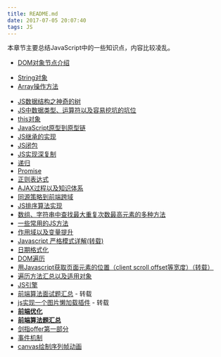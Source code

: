 ```yaml
---
title: README.md
date: 2017-07-05 20:07:40
tags: JS
---
```


本章节主要总结JavaScript中的一些知识点，内容比较凌乱。

- [DOM对象节点介绍](/Language/JS/DOM对象节点介绍.md)
<!-- - [Number对象](/Language/JS/Number对象.md) -->
- [String对象](/Language/JS/String对象.md)
- [Array操作方法](/Language/JS/Array操作方法.md)
<!-- - [Math对象](/Language/JS/Math对象.md) -->
- [JS数据结构之神奇的树](/Language/JS/data-structure.md)
- [JS中数据类型、运算符以及容易挖坑的坑位](/Language/JS/运算符.md)
- [this对象](/Language/JS/this对象.md)
- [JavaScript原型到原型链](/Language/JS/js从原型到原型链.md)
- [JS继承的实现](/Language/JS/继承.md)
- [JS闭包](/Language/JS/闭包.md)
- [JS实现深复制](/Language/JS/JS-deep-clone.md)
- [递归](/Language/JS/递归.md)
- [Promise](/Language/JS/Promise.md)
- [正则表达式](/Language/JS/正则表达式.md)
- [AJAX过程以及知识体系](/Language/JS/AJAX使用详细介绍.md)
- [同源策略到前端跨域](/Language/JS/同源策略到前端跨域.md)
- [JS排序算法实现](/Language/JS/数组排序算法.md)
- [数组、字符串中查找最大重复次数最高元素的多种方法](/Language/JS/数组、字符串中最大、重复元素查找.md)
- [一些常用的JS方法](/Language/JS/一些常用的JS方法.md)
- [作用域以及变量提升](/Language/JS/作用域与变量提升.md)
- [Javascript 严格模式详解(转载)](http://www.zyy1217.com/2017/04/20/Javascript%20%E4%B8%A5%E6%A0%BC%E6%A8%A1%E5%BC%8F%E8%AF%A6%E8%A7%A3/)
- [日期格式化](/Language/JS/日期格式化.md)
- [DOM遍历](/Language/JS/DOM遍历.md)
- [用Javascript获取页面元素的位置（client scroll offset等宽度）（转载）](http://www.ruanyifeng.com/blog/2009/09/find_element_s_position_using_javascript.html)
- [遍历方法汇总以及适用对象](/Language/JS/遍历.md)
- [JS引擎](/Language/JS/JS引擎.md)
- [前端算法面试题汇总](http://www.zyy1217.com/2017/04/26/%E5%89%8D%E7%AB%AF%E7%AE%97%E6%B3%95%E9%9D%A2%E8%AF%95%E9%A2%98%E6%B1%87%E6%80%BB/) - 转载
- [js实现一个图片懒加载插件](http://www.zyy1217.com/2017/03/20/js%E5%AE%9E%E7%8E%B0%E4%B8%80%E4%B8%AA%E5%9B%BE%E7%89%87%E6%87%92%E5%8A%A0%E8%BD%BD%E6%8F%92%E4%BB%B6/) - 转载
- [**前端优化**](/Language/JS/前端优化.md)
- [**前端算法题汇总**](/Language/JS/前端算法题汇总.md)
- [剑指offer第一部分](/Language/JS/剑指offer-1.md)
- [事件机制](/Language/JS/事件机制.md)
- [canvas绘制序列帧动画](/Language/JS/canvas绘制序列帧.md)















